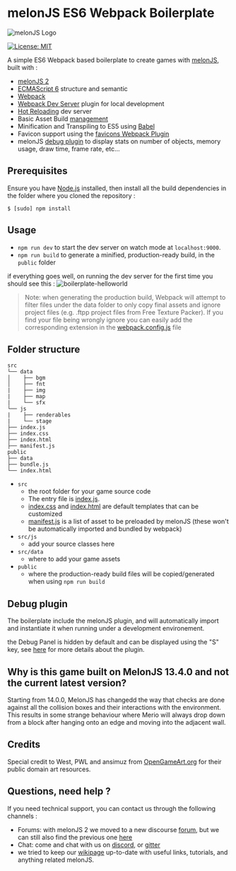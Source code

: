 # melonJS ES6 Webpack Boilerplate
![melonJS Logo](https://github.com/melonjs/melonJS/raw/master/media/Banner/Banner%20-%20Billboard%20-%20Original%20Logo%20-%20horizontal.png)

[![License: MIT](https://img.shields.io/badge/License-MIT-yellow.svg)](https://github.com/melonjs/es6-boilerplate/blob/master/LICENSE)

A simple ES6 Webpack based boilerplate to create games with [melonJS](https://github.com/melonjs/melonJS), built with :
- [melonJS 2](https://github.com/melonjs/melonJS)
- [ECMAScript 6](http://es6-features.org) structure and semantic
- [Webpack](https://webpack.js.org/guides)
- [Webpack Dev Server](https://github.com/webpack/webpack-dev-server) plugin for local development
- [Hot Reloading](https://webpack.js.org/concepts/hot-module-replacement) dev server
- Basic Asset Build [management](https://webpack.js.org/plugins/copy-webpack-plugin/)
- Minification and Transpiling to ES5 using [Babel](https://babeljs.io/docs/setup/#installation)
- Favicon support using the [favicons Webpack Plugin](https://www.npmjs.com/package/favicons-webpack-plugin)
- melonJS [debug plugin](https://github.com/melonjs/debug-plugin) to display stats on number of objects, memory usage, draw time, frame rate, etc...

## Prerequisites

Ensure you have [Node.js](http://nodejs.org/) installed, then install all the build dependencies in the folder where you cloned the repository :

    $ [sudo] npm install

## Usage

- `npm run dev` to start the dev server on watch mode at `localhost:9000`.
- `npm run build` to generate a minified, production-ready build, in the `public` folder

if everything goes well, on running the dev server for the first time you should see this :
![boilerplate-helloworld](https://user-images.githubusercontent.com/4033090/134762171-6e1fac3d-8b41-4665-890b-daa217ba61dc.png)

> Note: when generating the production build, Webpack will attempt to filter files under the data folder to only copy final assets and ignore project files (e.g. .ftpp project files from Free Texture Packer). If you find your file being wrongly ignore you can easily add the corresponding extension in the [webpack.config.js](webpack.config.js) file

## Folder structure

```none
src
└── data
│    ├── bgm
│    ├── fnt
|    ├── img
|    ├── map
|    └── sfx
└── js
|    ├── renderables
|    └── stage
├── index.js
├── index.css
├── index.html
├── manifest.js
public
├── data
├── bundle.js
└── index.html
```

- `src`
  - the root folder for your game source code
  - The entry file is [index.js](src/index.js).
  - [index.css](src/index.css) and [index.html](src/index.html) are default templates that can be customized
  - [manifest.js](src/manifest.js) is a list of asset to be preloaded by melonJS (these won't be automatically imported and bundled by webpack)
- `src/js`
  - add your source classes here
- `src/data`
  - where to add your game assets
- `public`
  - where the production-ready build files will be copied/generated when using `npm run build`

Debug plugin
-------------------------------------------------------------------------------
The boilerplate include the melonJS plugin, and will automatically import and instantiate it when running under a development environement.

the Debug Panel is hidden by default and can be displayed using the "S" key, see [here](https://github.com/melonjs/debug-plugin/blob/main/README.md) for more details about the plugin.

Why is this game built on MelonJS 13.4.0 and not the current latest version?
-------------------------------------------------------------------------------
Starting from 14.0.0, MelonJS has changedd the way that checks are done against all the collision boxes and their interactions with the environment. This results in some strange behaviour where Merio will always drop down from a block after hanging onto an edge and moving into the adjacent wall.

Credits
-------------------------------------------------------------------------------
Special credit to West, PWL and ansimuz from [OpenGameArt.org](https://opengameart.org) for their public domain art resources.

Questions, need help ?
-------------------------------------------------------------------------------
If you need technical support, you can contact us through the following channels :
* Forums: with melonJS 2 we moved to a new discourse [forum](https://melonjs.discourse.group), but we can still also find the previous one [here](http://www.html5gamedevs.com/forum/32-melonjs/)
* Chat: come and chat with us on [discord](https://discord.gg/aur7JMk), or [gitter](https://gitter.im/melonjs/public)
* we tried to keep our [wikipage](https://github.com/melonjs/melonJS/wiki) up-to-date with useful links, tutorials, and anything related melonJS.
